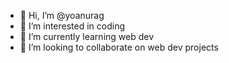 - 👋 Hi, I’m @yoanurag
- 👀 I’m interested in coding
- 🌱 I’m currently learning web dev
- 💞️ I’m looking to collaborate on web dev projects

<!---
yoanurag/yoanurag is a ✨ special ✨ repository because its `README.md` (this file) appears on your GitHub profile.
You can click the Preview link to take a look at your changes.
--->
